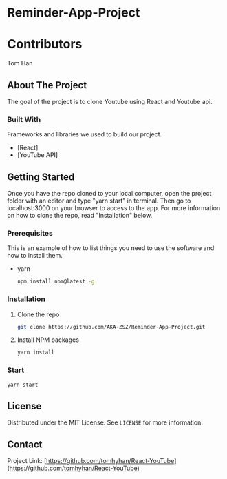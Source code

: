 # Reminder-App-Project

# Contributors


Tom Han

<!-- ABOUT THE PROJECT -->
## About The Project



The goal of the project is to clone Youtube using React and Youtube api.

### Built With

Frameworks and libraries we used to build our project. 

* [React]
* [YouTube API]



<!-- GETTING STARTED -->
## Getting Started

Once you have the repo cloned to your local computer, open the project folder with an editor and type "yarn start" in terminal. 
Then go to localhost:3000 on your browser to access to the app. For more information on how to clone the repo, read "Installation"
below. 

### Prerequisites

This is an example of how to list things you need to use the software and how to install them.
* yarn
  ```sh
  npm install npm@latest -g
  ```


### Installation

1. Clone the repo
   ```sh
   git clone https://github.com/AKA-ZSZ/Reminder-App-Project.git
   ```
2. Install NPM packages
   ```sh
   yarn install
   ```

   
### Start
   ```sh
   yarn start
   ```


<!-- LICENSE -->
## License

Distributed under the MIT License. See `LICENSE` for more information.


<!-- CONTACT -->
## Contact

Project Link: [https://github.com/tomhyhan/React-YouTube](https://github.com/tomhyhan/React-YouTube)

